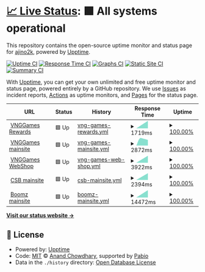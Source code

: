 # [📈 Live Status](https://demo.upptime.js.org): <!--live status--> **🟩 All systems operational**

This repository contains the open-source uptime monitor and status page for [ajino2k](https://techzones.me/), powered by [Upptime](https://github.com/upptime/upptime).

[![Uptime CI](https://github.com/ajino2k/awesome-uptime/workflows/Uptime%20CI/badge.svg)](https://github.com/ajino2k/awesome-uptime/actions?query=workflow%3A%22Uptime+CI%22)
[![Response Time CI](https://github.com/ajino2k/awesome-uptime/workflows/Response%20Time%20CI/badge.svg)](https://github.com/ajino2k/awesome-uptime/actions?query=workflow%3A%22Response+Time+CI%22)
[![Graphs CI](https://github.com/ajino2k/awesome-uptime/workflows/Graphs%20CI/badge.svg)](https://github.com/ajino2k/awesome-uptime/actions?query=workflow%3A%22Graphs+CI%22)
[![Static Site CI](https://github.com/ajino2k/awesome-uptime/workflows/Static%20Site%20CI/badge.svg)](https://github.com/ajino2k/awesome-uptime/actions?query=workflow%3A%22Static+Site+CI%22)
[![Summary CI](https://github.com/ajino2k/awesome-uptime/workflows/Summary%20CI/badge.svg)](https://github.com/ajino2k/awesome-uptime/actions?query=workflow%3A%22Summary+CI%22)

With [Upptime](https://upptime.js.org), you can get your own unlimited and free uptime monitor and status page, powered entirely by a GitHub repository. We use [Issues](https://github.com/ajino2k/awesome-uptime/issues) as incident reports, [Actions](https://github.com/ajino2k/awesome-uptime/actions) as uptime monitors, and [Pages](https://demo.upptime.js.org) for the status page.

<!--start: status pages-->
<!-- This summary is generated by Upptime (https://github.com/upptime/upptime) -->
<!-- Do not edit this manually, your changes will be overwritten -->
<!-- prettier-ignore -->
| URL | Status | History | Response Time | Uptime |
| --- | ------ | ------- | ------------- | ------ |
| <img alt="" src="https://icons.duckduckgo.com/ip3/rewards.vnggames.com.ico" height="13"> [VNGGames Rewards](https://rewards.vnggames.com/) | 🟩 Up | [vng-games-rewards.yml](https://github.com/ajino2k/awesome-uptime/commits/HEAD/history/vng-games-rewards.yml) | <details><summary><img alt="Response time graph" src="./graphs/vng-games-rewards/response-time-week.png" height="20"> 1719ms</summary><br><a href="https://ajino2k.github.io/awesome-uptime/history/vng-games-rewards"><img alt="Response time 1719" src="https://img.shields.io/endpoint?url=https%3A%2F%2Fraw.githubusercontent.com%2Fajino2k%2Fawesome-uptime%2FHEAD%2Fapi%2Fvng-games-rewards%2Fresponse-time.json"></a><br><a href="https://ajino2k.github.io/awesome-uptime/history/vng-games-rewards"><img alt="24-hour response time 1719" src="https://img.shields.io/endpoint?url=https%3A%2F%2Fraw.githubusercontent.com%2Fajino2k%2Fawesome-uptime%2FHEAD%2Fapi%2Fvng-games-rewards%2Fresponse-time-day.json"></a><br><a href="https://ajino2k.github.io/awesome-uptime/history/vng-games-rewards"><img alt="7-day response time 1719" src="https://img.shields.io/endpoint?url=https%3A%2F%2Fraw.githubusercontent.com%2Fajino2k%2Fawesome-uptime%2FHEAD%2Fapi%2Fvng-games-rewards%2Fresponse-time-week.json"></a><br><a href="https://ajino2k.github.io/awesome-uptime/history/vng-games-rewards"><img alt="30-day response time 1719" src="https://img.shields.io/endpoint?url=https%3A%2F%2Fraw.githubusercontent.com%2Fajino2k%2Fawesome-uptime%2FHEAD%2Fapi%2Fvng-games-rewards%2Fresponse-time-month.json"></a><br><a href="https://ajino2k.github.io/awesome-uptime/history/vng-games-rewards"><img alt="1-year response time 1719" src="https://img.shields.io/endpoint?url=https%3A%2F%2Fraw.githubusercontent.com%2Fajino2k%2Fawesome-uptime%2FHEAD%2Fapi%2Fvng-games-rewards%2Fresponse-time-year.json"></a></details> | <details><summary><a href="https://ajino2k.github.io/awesome-uptime/history/vng-games-rewards">100.00%</a></summary><a href="https://ajino2k.github.io/awesome-uptime/history/vng-games-rewards"><img alt="All-time uptime 100.00%" src="https://img.shields.io/endpoint?url=https%3A%2F%2Fraw.githubusercontent.com%2Fajino2k%2Fawesome-uptime%2FHEAD%2Fapi%2Fvng-games-rewards%2Fuptime.json"></a><br><a href="https://ajino2k.github.io/awesome-uptime/history/vng-games-rewards"><img alt="24-hour uptime 100.00%" src="https://img.shields.io/endpoint?url=https%3A%2F%2Fraw.githubusercontent.com%2Fajino2k%2Fawesome-uptime%2FHEAD%2Fapi%2Fvng-games-rewards%2Fuptime-day.json"></a><br><a href="https://ajino2k.github.io/awesome-uptime/history/vng-games-rewards"><img alt="7-day uptime 100.00%" src="https://img.shields.io/endpoint?url=https%3A%2F%2Fraw.githubusercontent.com%2Fajino2k%2Fawesome-uptime%2FHEAD%2Fapi%2Fvng-games-rewards%2Fuptime-week.json"></a><br><a href="https://ajino2k.github.io/awesome-uptime/history/vng-games-rewards"><img alt="30-day uptime 100.00%" src="https://img.shields.io/endpoint?url=https%3A%2F%2Fraw.githubusercontent.com%2Fajino2k%2Fawesome-uptime%2FHEAD%2Fapi%2Fvng-games-rewards%2Fuptime-month.json"></a><br><a href="https://ajino2k.github.io/awesome-uptime/history/vng-games-rewards"><img alt="1-year uptime 100.00%" src="https://img.shields.io/endpoint?url=https%3A%2F%2Fraw.githubusercontent.com%2Fajino2k%2Fawesome-uptime%2FHEAD%2Fapi%2Fvng-games-rewards%2Fuptime-year.json"></a></details>
| <img alt="" src="https://icons.duckduckgo.com/ip3/vnggames.com.ico" height="13"> [VNGGames mainsite](https://vnggames.com) | 🟩 Up | [vng-games-mainsite.yml](https://github.com/ajino2k/awesome-uptime/commits/HEAD/history/vng-games-mainsite.yml) | <details><summary><img alt="Response time graph" src="./graphs/vng-games-mainsite/response-time-week.png" height="20"> 2872ms</summary><br><a href="https://ajino2k.github.io/awesome-uptime/history/vng-games-mainsite"><img alt="Response time 2872" src="https://img.shields.io/endpoint?url=https%3A%2F%2Fraw.githubusercontent.com%2Fajino2k%2Fawesome-uptime%2FHEAD%2Fapi%2Fvng-games-mainsite%2Fresponse-time.json"></a><br><a href="https://ajino2k.github.io/awesome-uptime/history/vng-games-mainsite"><img alt="24-hour response time 2872" src="https://img.shields.io/endpoint?url=https%3A%2F%2Fraw.githubusercontent.com%2Fajino2k%2Fawesome-uptime%2FHEAD%2Fapi%2Fvng-games-mainsite%2Fresponse-time-day.json"></a><br><a href="https://ajino2k.github.io/awesome-uptime/history/vng-games-mainsite"><img alt="7-day response time 2872" src="https://img.shields.io/endpoint?url=https%3A%2F%2Fraw.githubusercontent.com%2Fajino2k%2Fawesome-uptime%2FHEAD%2Fapi%2Fvng-games-mainsite%2Fresponse-time-week.json"></a><br><a href="https://ajino2k.github.io/awesome-uptime/history/vng-games-mainsite"><img alt="30-day response time 2872" src="https://img.shields.io/endpoint?url=https%3A%2F%2Fraw.githubusercontent.com%2Fajino2k%2Fawesome-uptime%2FHEAD%2Fapi%2Fvng-games-mainsite%2Fresponse-time-month.json"></a><br><a href="https://ajino2k.github.io/awesome-uptime/history/vng-games-mainsite"><img alt="1-year response time 2872" src="https://img.shields.io/endpoint?url=https%3A%2F%2Fraw.githubusercontent.com%2Fajino2k%2Fawesome-uptime%2FHEAD%2Fapi%2Fvng-games-mainsite%2Fresponse-time-year.json"></a></details> | <details><summary><a href="https://ajino2k.github.io/awesome-uptime/history/vng-games-mainsite">100.00%</a></summary><a href="https://ajino2k.github.io/awesome-uptime/history/vng-games-mainsite"><img alt="All-time uptime 100.00%" src="https://img.shields.io/endpoint?url=https%3A%2F%2Fraw.githubusercontent.com%2Fajino2k%2Fawesome-uptime%2FHEAD%2Fapi%2Fvng-games-mainsite%2Fuptime.json"></a><br><a href="https://ajino2k.github.io/awesome-uptime/history/vng-games-mainsite"><img alt="24-hour uptime 100.00%" src="https://img.shields.io/endpoint?url=https%3A%2F%2Fraw.githubusercontent.com%2Fajino2k%2Fawesome-uptime%2FHEAD%2Fapi%2Fvng-games-mainsite%2Fuptime-day.json"></a><br><a href="https://ajino2k.github.io/awesome-uptime/history/vng-games-mainsite"><img alt="7-day uptime 100.00%" src="https://img.shields.io/endpoint?url=https%3A%2F%2Fraw.githubusercontent.com%2Fajino2k%2Fawesome-uptime%2FHEAD%2Fapi%2Fvng-games-mainsite%2Fuptime-week.json"></a><br><a href="https://ajino2k.github.io/awesome-uptime/history/vng-games-mainsite"><img alt="30-day uptime 100.00%" src="https://img.shields.io/endpoint?url=https%3A%2F%2Fraw.githubusercontent.com%2Fajino2k%2Fawesome-uptime%2FHEAD%2Fapi%2Fvng-games-mainsite%2Fuptime-month.json"></a><br><a href="https://ajino2k.github.io/awesome-uptime/history/vng-games-mainsite"><img alt="1-year uptime 100.00%" src="https://img.shields.io/endpoint?url=https%3A%2F%2Fraw.githubusercontent.com%2Fajino2k%2Fawesome-uptime%2FHEAD%2Fapi%2Fvng-games-mainsite%2Fuptime-year.json"></a></details>
| <img alt="" src="https://icons.duckduckgo.com/ip3/shop.vnggames.com.ico" height="13"> [VNGGames WebShop](https://shop.vnggames.com/) | 🟩 Up | [vng-games-web-shop.yml](https://github.com/ajino2k/awesome-uptime/commits/HEAD/history/vng-games-web-shop.yml) | <details><summary><img alt="Response time graph" src="./graphs/vng-games-web-shop/response-time-week.png" height="20"> 3922ms</summary><br><a href="https://ajino2k.github.io/awesome-uptime/history/vng-games-web-shop"><img alt="Response time 3922" src="https://img.shields.io/endpoint?url=https%3A%2F%2Fraw.githubusercontent.com%2Fajino2k%2Fawesome-uptime%2FHEAD%2Fapi%2Fvng-games-web-shop%2Fresponse-time.json"></a><br><a href="https://ajino2k.github.io/awesome-uptime/history/vng-games-web-shop"><img alt="24-hour response time 3922" src="https://img.shields.io/endpoint?url=https%3A%2F%2Fraw.githubusercontent.com%2Fajino2k%2Fawesome-uptime%2FHEAD%2Fapi%2Fvng-games-web-shop%2Fresponse-time-day.json"></a><br><a href="https://ajino2k.github.io/awesome-uptime/history/vng-games-web-shop"><img alt="7-day response time 3922" src="https://img.shields.io/endpoint?url=https%3A%2F%2Fraw.githubusercontent.com%2Fajino2k%2Fawesome-uptime%2FHEAD%2Fapi%2Fvng-games-web-shop%2Fresponse-time-week.json"></a><br><a href="https://ajino2k.github.io/awesome-uptime/history/vng-games-web-shop"><img alt="30-day response time 3922" src="https://img.shields.io/endpoint?url=https%3A%2F%2Fraw.githubusercontent.com%2Fajino2k%2Fawesome-uptime%2FHEAD%2Fapi%2Fvng-games-web-shop%2Fresponse-time-month.json"></a><br><a href="https://ajino2k.github.io/awesome-uptime/history/vng-games-web-shop"><img alt="1-year response time 3922" src="https://img.shields.io/endpoint?url=https%3A%2F%2Fraw.githubusercontent.com%2Fajino2k%2Fawesome-uptime%2FHEAD%2Fapi%2Fvng-games-web-shop%2Fresponse-time-year.json"></a></details> | <details><summary><a href="https://ajino2k.github.io/awesome-uptime/history/vng-games-web-shop">100.00%</a></summary><a href="https://ajino2k.github.io/awesome-uptime/history/vng-games-web-shop"><img alt="All-time uptime 100.00%" src="https://img.shields.io/endpoint?url=https%3A%2F%2Fraw.githubusercontent.com%2Fajino2k%2Fawesome-uptime%2FHEAD%2Fapi%2Fvng-games-web-shop%2Fuptime.json"></a><br><a href="https://ajino2k.github.io/awesome-uptime/history/vng-games-web-shop"><img alt="24-hour uptime 100.00%" src="https://img.shields.io/endpoint?url=https%3A%2F%2Fraw.githubusercontent.com%2Fajino2k%2Fawesome-uptime%2FHEAD%2Fapi%2Fvng-games-web-shop%2Fuptime-day.json"></a><br><a href="https://ajino2k.github.io/awesome-uptime/history/vng-games-web-shop"><img alt="7-day uptime 100.00%" src="https://img.shields.io/endpoint?url=https%3A%2F%2Fraw.githubusercontent.com%2Fajino2k%2Fawesome-uptime%2FHEAD%2Fapi%2Fvng-games-web-shop%2Fuptime-week.json"></a><br><a href="https://ajino2k.github.io/awesome-uptime/history/vng-games-web-shop"><img alt="30-day uptime 100.00%" src="https://img.shields.io/endpoint?url=https%3A%2F%2Fraw.githubusercontent.com%2Fajino2k%2Fawesome-uptime%2FHEAD%2Fapi%2Fvng-games-web-shop%2Fuptime-month.json"></a><br><a href="https://ajino2k.github.io/awesome-uptime/history/vng-games-web-shop"><img alt="1-year uptime 100.00%" src="https://img.shields.io/endpoint?url=https%3A%2F%2Fraw.githubusercontent.com%2Fajino2k%2Fawesome-uptime%2FHEAD%2Fapi%2Fvng-games-web-shop%2Fuptime-year.json"></a></details>
| <img alt="" src="https://icons.duckduckgo.com/ip3/csb.vnggames.com.ico" height="13"> [CSB mainsite](https://csb.vnggames.com/index.html) | 🟩 Up | [csb-mainsite.yml](https://github.com/ajino2k/awesome-uptime/commits/HEAD/history/csb-mainsite.yml) | <details><summary><img alt="Response time graph" src="./graphs/csb-mainsite/response-time-week.png" height="20"> 2394ms</summary><br><a href="https://ajino2k.github.io/awesome-uptime/history/csb-mainsite"><img alt="Response time 2394" src="https://img.shields.io/endpoint?url=https%3A%2F%2Fraw.githubusercontent.com%2Fajino2k%2Fawesome-uptime%2FHEAD%2Fapi%2Fcsb-mainsite%2Fresponse-time.json"></a><br><a href="https://ajino2k.github.io/awesome-uptime/history/csb-mainsite"><img alt="24-hour response time 2394" src="https://img.shields.io/endpoint?url=https%3A%2F%2Fraw.githubusercontent.com%2Fajino2k%2Fawesome-uptime%2FHEAD%2Fapi%2Fcsb-mainsite%2Fresponse-time-day.json"></a><br><a href="https://ajino2k.github.io/awesome-uptime/history/csb-mainsite"><img alt="7-day response time 2394" src="https://img.shields.io/endpoint?url=https%3A%2F%2Fraw.githubusercontent.com%2Fajino2k%2Fawesome-uptime%2FHEAD%2Fapi%2Fcsb-mainsite%2Fresponse-time-week.json"></a><br><a href="https://ajino2k.github.io/awesome-uptime/history/csb-mainsite"><img alt="30-day response time 2394" src="https://img.shields.io/endpoint?url=https%3A%2F%2Fraw.githubusercontent.com%2Fajino2k%2Fawesome-uptime%2FHEAD%2Fapi%2Fcsb-mainsite%2Fresponse-time-month.json"></a><br><a href="https://ajino2k.github.io/awesome-uptime/history/csb-mainsite"><img alt="1-year response time 2394" src="https://img.shields.io/endpoint?url=https%3A%2F%2Fraw.githubusercontent.com%2Fajino2k%2Fawesome-uptime%2FHEAD%2Fapi%2Fcsb-mainsite%2Fresponse-time-year.json"></a></details> | <details><summary><a href="https://ajino2k.github.io/awesome-uptime/history/csb-mainsite">100.00%</a></summary><a href="https://ajino2k.github.io/awesome-uptime/history/csb-mainsite"><img alt="All-time uptime 100.00%" src="https://img.shields.io/endpoint?url=https%3A%2F%2Fraw.githubusercontent.com%2Fajino2k%2Fawesome-uptime%2FHEAD%2Fapi%2Fcsb-mainsite%2Fuptime.json"></a><br><a href="https://ajino2k.github.io/awesome-uptime/history/csb-mainsite"><img alt="24-hour uptime 100.00%" src="https://img.shields.io/endpoint?url=https%3A%2F%2Fraw.githubusercontent.com%2Fajino2k%2Fawesome-uptime%2FHEAD%2Fapi%2Fcsb-mainsite%2Fuptime-day.json"></a><br><a href="https://ajino2k.github.io/awesome-uptime/history/csb-mainsite"><img alt="7-day uptime 100.00%" src="https://img.shields.io/endpoint?url=https%3A%2F%2Fraw.githubusercontent.com%2Fajino2k%2Fawesome-uptime%2FHEAD%2Fapi%2Fcsb-mainsite%2Fuptime-week.json"></a><br><a href="https://ajino2k.github.io/awesome-uptime/history/csb-mainsite"><img alt="30-day uptime 100.00%" src="https://img.shields.io/endpoint?url=https%3A%2F%2Fraw.githubusercontent.com%2Fajino2k%2Fawesome-uptime%2FHEAD%2Fapi%2Fcsb-mainsite%2Fuptime-month.json"></a><br><a href="https://ajino2k.github.io/awesome-uptime/history/csb-mainsite"><img alt="1-year uptime 100.00%" src="https://img.shields.io/endpoint?url=https%3A%2F%2Fraw.githubusercontent.com%2Fajino2k%2Fawesome-uptime%2FHEAD%2Fapi%2Fcsb-mainsite%2Fuptime-year.json"></a></details>
| <img alt="" src="https://icons.duckduckgo.com/ip3/boomz.vnggames.in.th.ico" height="13"> [Boomz mainsite](https://boomz.vnggames.in.th/) | 🟩 Up | [boomz-mainsite.yml](https://github.com/ajino2k/awesome-uptime/commits/HEAD/history/boomz-mainsite.yml) | <details><summary><img alt="Response time graph" src="./graphs/boomz-mainsite/response-time-week.png" height="20"> 14472ms</summary><br><a href="https://ajino2k.github.io/awesome-uptime/history/boomz-mainsite"><img alt="Response time 14472" src="https://img.shields.io/endpoint?url=https%3A%2F%2Fraw.githubusercontent.com%2Fajino2k%2Fawesome-uptime%2FHEAD%2Fapi%2Fboomz-mainsite%2Fresponse-time.json"></a><br><a href="https://ajino2k.github.io/awesome-uptime/history/boomz-mainsite"><img alt="24-hour response time 14472" src="https://img.shields.io/endpoint?url=https%3A%2F%2Fraw.githubusercontent.com%2Fajino2k%2Fawesome-uptime%2FHEAD%2Fapi%2Fboomz-mainsite%2Fresponse-time-day.json"></a><br><a href="https://ajino2k.github.io/awesome-uptime/history/boomz-mainsite"><img alt="7-day response time 14472" src="https://img.shields.io/endpoint?url=https%3A%2F%2Fraw.githubusercontent.com%2Fajino2k%2Fawesome-uptime%2FHEAD%2Fapi%2Fboomz-mainsite%2Fresponse-time-week.json"></a><br><a href="https://ajino2k.github.io/awesome-uptime/history/boomz-mainsite"><img alt="30-day response time 14472" src="https://img.shields.io/endpoint?url=https%3A%2F%2Fraw.githubusercontent.com%2Fajino2k%2Fawesome-uptime%2FHEAD%2Fapi%2Fboomz-mainsite%2Fresponse-time-month.json"></a><br><a href="https://ajino2k.github.io/awesome-uptime/history/boomz-mainsite"><img alt="1-year response time 14472" src="https://img.shields.io/endpoint?url=https%3A%2F%2Fraw.githubusercontent.com%2Fajino2k%2Fawesome-uptime%2FHEAD%2Fapi%2Fboomz-mainsite%2Fresponse-time-year.json"></a></details> | <details><summary><a href="https://ajino2k.github.io/awesome-uptime/history/boomz-mainsite">100.00%</a></summary><a href="https://ajino2k.github.io/awesome-uptime/history/boomz-mainsite"><img alt="All-time uptime 100.00%" src="https://img.shields.io/endpoint?url=https%3A%2F%2Fraw.githubusercontent.com%2Fajino2k%2Fawesome-uptime%2FHEAD%2Fapi%2Fboomz-mainsite%2Fuptime.json"></a><br><a href="https://ajino2k.github.io/awesome-uptime/history/boomz-mainsite"><img alt="24-hour uptime 100.00%" src="https://img.shields.io/endpoint?url=https%3A%2F%2Fraw.githubusercontent.com%2Fajino2k%2Fawesome-uptime%2FHEAD%2Fapi%2Fboomz-mainsite%2Fuptime-day.json"></a><br><a href="https://ajino2k.github.io/awesome-uptime/history/boomz-mainsite"><img alt="7-day uptime 100.00%" src="https://img.shields.io/endpoint?url=https%3A%2F%2Fraw.githubusercontent.com%2Fajino2k%2Fawesome-uptime%2FHEAD%2Fapi%2Fboomz-mainsite%2Fuptime-week.json"></a><br><a href="https://ajino2k.github.io/awesome-uptime/history/boomz-mainsite"><img alt="30-day uptime 100.00%" src="https://img.shields.io/endpoint?url=https%3A%2F%2Fraw.githubusercontent.com%2Fajino2k%2Fawesome-uptime%2FHEAD%2Fapi%2Fboomz-mainsite%2Fuptime-month.json"></a><br><a href="https://ajino2k.github.io/awesome-uptime/history/boomz-mainsite"><img alt="1-year uptime 100.00%" src="https://img.shields.io/endpoint?url=https%3A%2F%2Fraw.githubusercontent.com%2Fajino2k%2Fawesome-uptime%2FHEAD%2Fapi%2Fboomz-mainsite%2Fuptime-year.json"></a></details>

<!--end: status pages-->

[**Visit our status website →**](https://demo.upptime.js.org)

## 📄 License

- Powered by: [Upptime](https://github.com/upptime/upptime)
- Code: [MIT](./LICENSE) © [Anand Chowdhary](https://anandchowdhary.com), supported by [Pabio](https://pabio.com)
- Data in the `./history` directory: [Open Database License](https://opendatacommons.org/licenses/odbl/1-0/)
